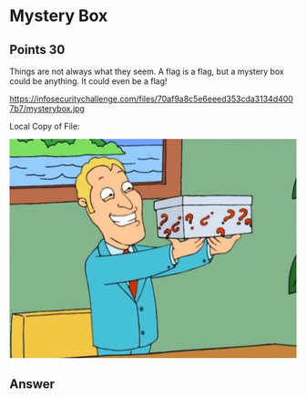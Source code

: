 # Mystery Box

## Points 30

Things are not always what they seem. A flag is a flag, but a mystery box could be anything. It could even be a flag!

https://infosecuritychallenge.com/files/70af9a8c5e6eeed353cda3134d4007b7/mysterybox.jpg

Local Copy of File:

![](files/mysterybox.jpg)

## Answer